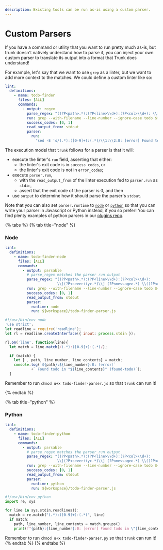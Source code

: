 ```yaml
---
description: Existing tools can be run as-is using a custom parser.
---
```


# Custom Parsers

If you have a command or utility that you want to run pretty much as-is, but trunk doesn't natively understand how to parse it, you can inject your own custom parser to translate its output into a format that Trunk does understand!

For example, let's say that we want to use `grep` as a linter, but we want to add more context to the matches. We could define a custom linter like so:

```yaml
lint:
  definitions:
    - name: todo-finder
      files: [ALL]
      commands:
        - output: regex
          parse_regex: "((?P<path>.*):(?P<line>\\d+):(?P<col>\\d+): \\[(?P<severity>.*)\\] (?P<message>.*) \\((?P<code>.*)\\))" # matches the parser run output
          run: grep --with-filename --line-number --ignore-case todo ${target}
          success_codes: [0, 1]
          read_output_from: stdout
          parser:
            run:
              "sed -E 's/(.*):([0-9]+):(.*)/\\1:\\2:0: [error] Found todo in \"\\3\" (found-todo)/'"
```

The execution model that `trunk` follows for a parser is that it will:

* execute the linter's `run` field, asserting that either:
  * the linter's exit code is in `success_codes`, or
  * the linter's exit code is not in `error_codes`;
* execute `parser.run`,
  * with the `read_output_from` of the linter execution fed to `parser.run` as `stdin`,
  * assert that the exit code of the parser is 0, and then
* use `output` to determine how it should parse the parser's `stdout`.

Note that you can also set `parser.runtime` to [`node`](custom-parsers.md#node) or [`python`](custom-parsers.md#python) so that you can write your parser in Javascript or Python instead, if you so prefer! You can find plenty examples of python parsers in our [plugins repo](https://github.com/trunk-io/plugins).

{% tabs %}
{% tab title="node" %}

### Node

```yaml
lint:
  definitions:
    - name: todo-finder-node
      files: [ALL]
      commands:
        - output: parsable
          # parse_regex matches the parser run output
          parse_regex: "((?P<path>.*):(?P<line>\\d+):(?P<col>\\d+): 
                        \\[(?P<severity>.*)\\] (?P<message>.*) \\((?P<code>.*)\\))" 
          run: grep --with-filename --line-number --ignore-case todo ${target}
          success_codes: [0, 1]
          read_output_from: stdout
          parser:
            runtime: node
            run: ${workspace}/todo-finder-parser.js
```

```javascript
#!/usr/bin/env node
'use strict';
let readline = require('readline');
let rl = readline.createInterface({ input: process.stdin });

rl.on('line', function(line){
  let match = line.match(/(.*):([0-9]+):(.*)/);

  if (match) {
    let [_, path, line_number, line_contents] = match;
    console.log(`${path}:${line_number}:0: [error]`
            +` Found todo in "${line_contents}" (found-todo)`);
  }
```

Remember to run `chmod u+x todo-finder-parser.js` so that `trunk` can run it!

{% endtab %}

{% tab title="python" %}
### Python

```yaml
lint:
  definitions:
    - name: todo-finder-python
      files: [ALL]
      commands:
        - output: parsable
          # parse_regex matches the parser run output
          parse_regex: "((?P<path>.*):(?P<line>\\d+):(?P<col>\\d+): 
                        \\[(?P<severity>.*)\\] (?P<message>.*) \\((?P<code>.*)\\))" 
          run: grep --with-filename --line-number --ignore-case todo ${target}
          success_codes: [0, 1]
          read_output_from: stdout
          parser:
            runtime: python
            run: ${workspace}/todo-finder-parser.js
```

```python
#!/usr/bin/env python
import re, sys

for line in sys.stdin.readlines():
  match = re.match("(.*):([0-9]+):(.*)", line)
  if match:
    path, line_number, line_contents = match.groups()
    print(f"{path}:{line_number}:0: [error] Found todo in \"{line_contents}\" (found-todo)")

```

Remember to run `chmod u+x todo-finder-parser.py` so that `trunk` can run it!
{% endtab %}
{% endtabs %}
